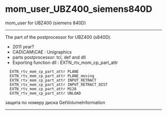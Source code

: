 # mom_user_UBZ400_siemens840D
 mom_user for UBZ400 (siemens 840D)
____

The part of the postprocessor for UBZ400 (s840D).
- 2011 year?
- CAD\CAM\CAE : Unigraphics
- parts postprocessor: tcl, def and dll
- Exporting function dll : EXTN_rtv_mom_cp_part_attr

```
  EXTN_rtv_mom_cp_part_attr PLANE
  EXTN_rtv_mom_cp_part_attr PLANE_moving
  EXTN_rtv_mom_cp_part_attr INPUT_RETRACT
  EXTN_rtv_mom_cp_part_attr INPUT_RETRACT_DIST
  EXTN_rtv_mom_cp_part_attr M128
  EXTN_rtv_mom_cp_part_attr UNLOAD
```
 защита по номеру диска GetVolumeInformation
____
